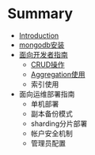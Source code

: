 # Summary

* [Introduction](README.md)
* [mongodb安装](chapter1.md)
* [面向开发者指南](chapter2.md)
   * [CRUD操作](crud_usage.md)
   * [Aggregation使用](aggregation_usage.md)
   * 索引使用
* 面向运维部署指南
   * 单机部署
   * 副本备份模式
   * sharding分片部署
   * 帐户安全机制
   * 管理员配置


